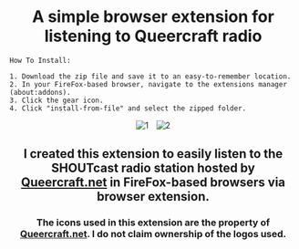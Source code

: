 <div align="center">
  <h1>A simple browser extension for listening to Queercraft radio</h1>
</div>

~~~~~~~~~~~~~~~~~~~~~~~~~~~~~~~~~~~~~~~~~~~~~~~~~~~~~~~~~~~~~~~~~~~~~~~~~~~~~~~~~~~~
How To Install:

1. Download the zip file and save it to an easy-to-remember location.
2. In your FireFox-based browser, navigate to the extensions manager (about:addons).
3. Click the gear icon.
4. Click "install-from-file" and select the zipped folder.
~~~~~~~~~~~~~~~~~~~~~~~~~~~~~~~~~~~~~~~~~~~~~~~~~~~~~~~~~~~~~~~~~~~~~~~~~~~~~~~~~~~~

<div align="center">
  <img src="https://github.com/user-attachments/assets/cf59b864-fed6-4cad-847f-dad6de316e1e" alt="1" style="margin-right: 10px;">
  <img src="https://github.com/user-attachments/assets/752ebf33-1c01-4330-8a2e-d418aefc1d2a" alt="2">
</div>

<div align="center">
  <h2>I created this extension to easily listen to the SHOUTcast radio station hosted by <a href="https://www.queercraft.net/radio">Queercraft.net</a> in FireFox-based browsers via browser extension.</h2>
</div>

<div align="center">
  <h3>The icons used in this extension are the property of <a href="https://www.queercraft.net">Queercraft.net</a>. I do not claim ownership of the logos used.</h3>
</div>
